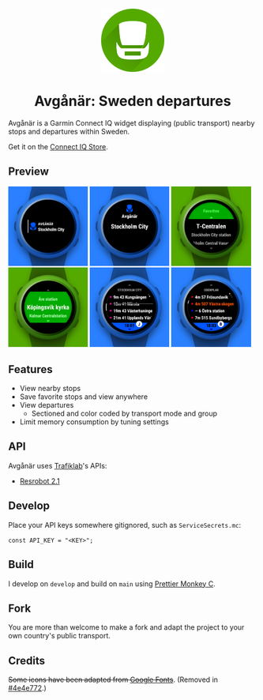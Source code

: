 <p align="center"><img width="128" height="128" src="presentation/logo.png"></p>
<h1 align="center">Avgånär: Sweden departures</h1>

Avgånär is a Garmin Connect IQ widget displaying (public transport) nearby stops and departures within Sweden.

Get it on the [Connect IQ Store](https://apps.garmin.com/apps/993cae37-27d3-46b2-9f87-443ece770a61).

## Preview

<p><img src="presentation/view-glance.png" width="32%" /> <img src="presentation/view-preview.png" width="32%" /> <img src="presentation/view-stops-nearby.png" width="32%" /> <img src="presentation/view-stops-favorites.png" width="32%" /> <img src="presentation/view-departures-train.png" width="32%" /> <img src="presentation/view-departures-bus.png" width="32%" /> </p>

## Features

- View nearby stops
- Save favorite stops and view anywhere
- View departures
  - Sectioned and color coded by transport mode and group
- Limit memory consumption by tuning settings

## API

Avgånär uses [Trafiklab](https://www.trafiklab.se)'s APIs:

- [Resrobot 2.1](https://www.trafiklab.se/api/trafiklab-apis/resrobot-v21/)

## Develop

Place your API keys somewhere gitignored, such as `ServiceSecrets.mc`:

```
const API_KEY = "<KEY>";
```

## Build

I develop on `develop` and build on `main` using [Prettier Monkey C](https://github.com/markw65/prettier-extension-monkeyc).

## Fork

You are more than welcome to make a fork and adapt the project to your own country's public transport.

## Credits

~~Some icons have been adapted from [Google Fonts](https://fonts.google.com/icons?icon.query=sign)~~. (Removed in [#4e4e772](https://github.com/felwal/avganar/commit/4e4e7724eca011174257edb4b2e3462818f5bd86).)
